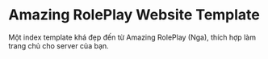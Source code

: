 # Amazing RolePlay Website Template
 
Một index template khá đẹp đến từ Amazing RolePlay (Nga), thích hợp làm trang chủ cho server của bạn.
